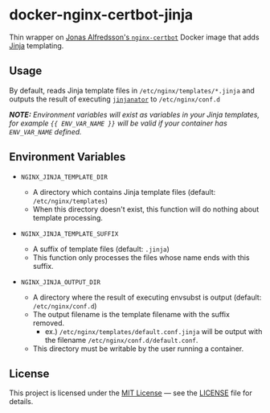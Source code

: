 # docker-nginx-certbot-jinja

Thin wrapper on
[Jonas Alfredsson's `nginx-certbot`](https://github.com/JonasAlfredsson/docker-nginx-certbot)
Docker image that adds [Jinja](https://jinja.palletsprojects.com/) templating.


## Usage

By default, reads Jinja template files in `/etc/nginx/templates/*.jinja` and
outputs the result of executing [`jinjanator`](https://github.com/kpfleming/jinjanator)
to `/etc/nginx/conf.d`

_**NOTE:** Environment variables will exist as variables in your Jinja templates,
for example `{{ ENV_VAR_NAME }}` will be valid if your container has
`ENV_VAR_NAME` defined._


## Environment Variables

* `NGINX_JINJA_TEMPLATE_DIR`
  * A directory which contains Jinja template files (default:
    `/etc/nginx/templates`)
  * When this directory doesn't exist, this function will do nothing about
    template processing.

* `NGINX_JINJA_TEMPLATE_SUFFIX`
  * A suffix of template files (default: `.jinja`)
  * This function only processes the files whose name ends with this suffix.

* `NGINX_JINJA_OUTPUT_DIR`
  * A directory where the result of executing envsubst is output (default:
    `/etc/nginx/conf.d`)
  * The output filename is the template filename with the suffix removed.
    * ex.) `/etc/nginx/templates/default.conf.jinja` will be output with the
      filename `/etc/nginx/conf.d/default.conf`.
  * This directory must be writable by the user running a container.


## License

This project is licensed under the [MIT License](https://opensource.org/licenses/MIT)
&mdash; see the [LICENSE](https://github.com/dtcooper/docker-nginx-certbot-jinja/blob/main/LICENSE)
file for details.
